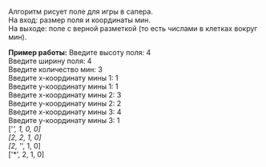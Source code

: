 Алгоритм рисует поле для игры в сапера.<br>
На вход: размер поля и координаты мин.<br>
На выходе: поле с верной разметкой (то есть числами в клетках вокруг мин).<br>

**Пример работы:**
Введите высоту поля: 4<br>
Введите ширину поля: 4<br>
Введите количество мин: 3<br>
Введите x-координату мины 1: 1<br>
Введите y-координату мины 1: 1<br>
Введите x-координату мины 2: 3<br>
Введите y-координату мины 2: 2<br>
Введите x-координату мины 3: 4<br>
Введите y-координату мины 3: 1<br>
['*', 1, 0, 0]<br>
[2, 2, 1, 0]<br>
[2, '*', 1, 0]<br>
['*', 2, 1, 0]<br>